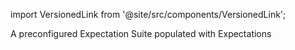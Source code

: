 import VersionedLink from '@site/src/components/VersionedLink';

<span><VersionedLink to='/core/create_expectations/create_expectations'>A preconfigured Expectation Suite populated with Expectations</VersionedLink></span>